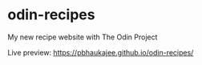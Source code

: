 # odin-recipes
My new recipe website with The Odin Project

Live preview: https://pbhaukajee.github.io/odin-recipes/

